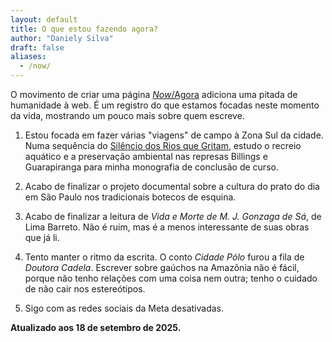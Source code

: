 ```yaml
---
layout: default
title: O que estou fazendo agora?
author: "Daniely Silva"
draft: false
aliases:
  - /now/
---
```

O movimento de criar uma página [*Now*/Agora](https://nownownow.com/about) adiciona uma pitada de humanidade à web. É um registro do que estamos focadas neste momento da vida, mostrando um pouco mais sobre quem escreve.

1. Estou focada em fazer várias "viagens" de campo à Zona Sul da cidade. Numa sequência do [Silêncio dos Rios que Gritam](https://danielysilva.com.br/acervo/silencio-dos-rios-que-gritam/), estudo o recreio aquático e a preservação ambiental nas represas Billings e Guarapiranga para minha monografia de conclusão de curso.

2. Acabo de finalizar o projeto documental sobre a cultura do prato do dia em São Paulo nos tradicionais botecos de esquina.

3. Acabo de finalizar a leitura de *Vida e Morte de M. J. Gonzaga de Sá*, de Lima Barreto. Não é ruim, mas é a menos interessante de suas obras que já li.

4. Tento manter o ritmo da escrita. O conto *Cidade Pólo* furou a fila de *Doutora Cadela*. Escrever sobre gaúchos na Amazônia não é fácil, porque não tenho relações com uma coisa nem outra; tenho o cuidado de não cair nos estereótipos.

5. Sigo com as redes sociais da Meta desativadas.

**Atualizado aos 18 de setembro de 2025.**

